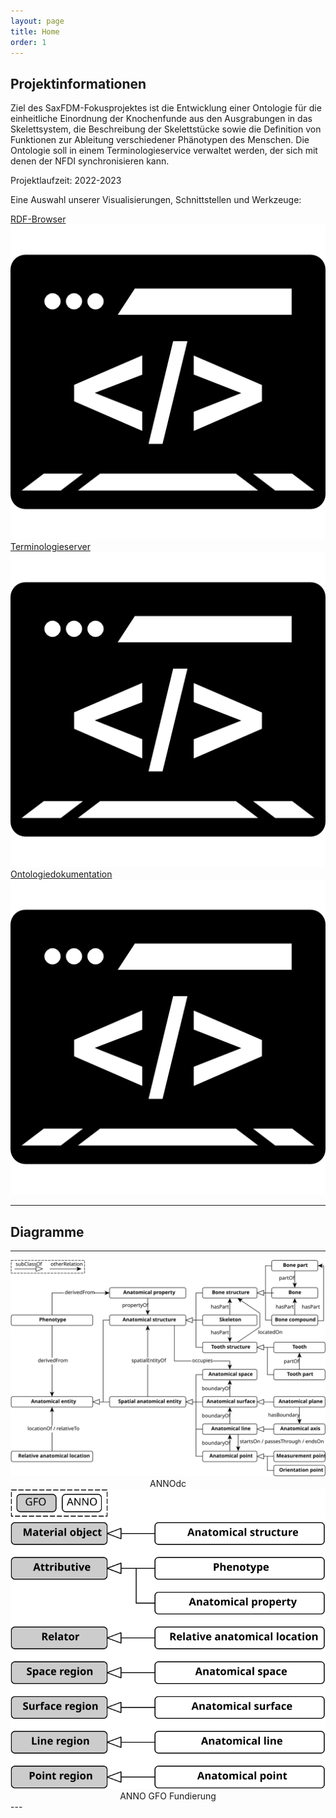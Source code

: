 ```yaml
---
layout: page
title: Home
order: 1
---
```


<!--<p class="lead">{{ site.description }}</p>-->
<!--<center><img src="public/architecture.svg" target="_blank"></center>-->

## Projektinformationen

Ziel des SaxFDM-Fokusprojektes ist die Entwicklung einer Ontologie für die einheitliche Einordnung der Knochenfunde aus den Ausgrabungen in das Skelettsystem, die Beschreibung der Skelettstücke sowie die Definition von Funktionen zur Ableitung verschiedener Phänotypen des Menschen.
Die Ontologie soll in einem Terminologieservice verwaltet werden, der sich mit denen der NFDI synchronisieren kann.

Projektlaufzeit: 2022-2023

Eine Auswahl unserer Visualisierungen, Schnittstellen und Werkzeuge:
<div class="flexy">
<div class="flex-item">
  <a title="Browse" href="ontology">RDF-Browser
  <img title="Browse" alt="Browse" src="public/browse.png">
</a>
</div>
<div class="flex-item">
  <a title="Browse" href="https://ols.imise.uni-leipzig.de/ontologies/anno">Terminologieserver
  <img title="Browse" alt="Browse" src="public/browse.png">
</a>
</div>
<div class="flex-item">
  <a title="Ontologiedokumentation" href="https://annosaxfdm.github.io/ontology/">Ontologiedokumentation
  <img title="Ontologiedokumentation" alt="Ontologiedokumentation" src="public/browse.png">
</a>
</div>
</div>

---
## Diagramme
---
<center>
  <a href="public/annodc.svg" target="_blank">
    <img src="public/annodc.svg">
  </a>
  ANNOdc
</center>

<center>
  <a href="public/annogfo.svg" target="_blank">
    <img src="public/annogfo.svg">
  </a>
  ANNO GFO Fundierung
</center>
---
